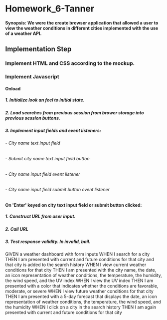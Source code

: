 # Homework_6-Tanner
#### Synopsis: We were the create browser application that allowed a user to view the weather conditions in different cities implemented with the use of a weather API.
## Implementation Step
### Implement HTML and CSS according to the mockup.
### Implement Javascript
#### Onload
##### 1. Initialize look an feel to initial state.
##### 2. Load searches from previous session from brower storage into previous session buttons.
##### 3. Implement input fields and event listeners:
###### - City name text input field
###### - Submit city name text input field button
###### - City name input field event listener
###### - City name input field submit button event listener
#### On 'Enter' keyed on city text input field or submit button clicked:
##### 1. Construct URL from user input.
##### 2. Call URL
##### 3. Test response validity. In invalid, bail.



GIVEN a weather dashboard with form inputs
WHEN I search for a city
THEN I am presented with current and future conditions for that city and that city is added to the search history
WHEN I view current weather conditions for that city
THEN I am presented with the city name, the date, an icon representation of weather conditions, the temperature, the humidity, the wind speed, and the UV index
WHEN I view the UV index
THEN I am presented with a color that indicates whether the conditions are favorable, moderate, or severe
WHEN I view future weather conditions for that city
THEN I am presented with a 5-day forecast that displays the date, an icon representation of weather conditions, the temperature, the wind speed, and the humidity
WHEN I click on a city in the search history
THEN I am again presented with current and future conditions for that city
